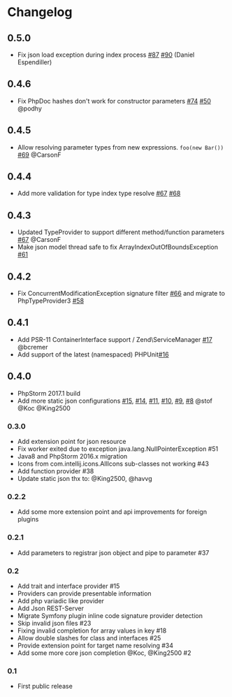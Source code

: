 Changelog
=========

## 0.5.0
* Fix json load exception during index process [#87](https://github.com/Haehnchen/idea-php-toolbox/issues/87) [#90](https://github.com/Haehnchen/idea-php-toolbox/issues/90) (Daniel Espendiller)

## 0.4.6
* Fix PhpDoc hashes don't work for constructor parameters [#74](https://github.com/Haehnchen/idea-php-toolbox/issues/74) [#50](https://github.com/Haehnchen/idea-php-toolbox/issues/50) @podhy

## 0.4.5
* Allow resolving parameter types from new expressions. `foo(new Bar())` [#69](https://github.com/Haehnchen/idea-php-toolbox/issues/69) @CarsonF

## 0.4.4
* Add more validation for type index type resolve [#67](https://github.com/Haehnchen/idea-php-toolbox/issues/67) [#68](https://github.com/Haehnchen/idea-php-toolbox/issues/68)

## 0.4.3
* Updated TypeProvider to support different method/function parameters [#67](https://github.com/Haehnchen/idea-php-toolbox/issues/67) @CarsonF
* Make json model thread safe to fix ArrayIndexOutOfBoundsException [#61](https://github.com/Haehnchen/idea-php-toolbox/issues/61)

## 0.4.2
* Fix ConcurrentModificationException signature filter [#66](https://github.com/Haehnchen/idea-php-toolbox/issues/66) and migrate to PhpTypeProvider3 [#58](https://github.com/Haehnchen/idea-php-toolbox/issues/58)

## 0.4.1
* Add PSR-11 ContainerInterface support / Zend\ServiceManager [#17](https://github.com/Haehnchen/idea-php-toolbox-json-files/pull/17) @bcremer
* Add support of the latest (namespaced) PHPUnit[#16](https://github.com/Haehnchen/idea-php-toolbox-json-files/pull/16)

## 0.4.0
* PhpStorm 2017.1 build
* Add more static json configurations [#15](https://github.com/Haehnchen/idea-php-toolbox-json-files/issues/15), [#14](https://github.com/Haehnchen/idea-php-toolbox-json-files/issues/14), [#11](https://github.com/Haehnchen/idea-php-toolbox-json-files/issues/11), [#10](https://github.com/Haehnchen/idea-php-toolbox-json-files/issues/10), [#9](https://github.com/Haehnchen/idea-php-toolbox-json-files/issues/9), [#8](https://github.com/Haehnchen/idea-php-toolbox-json-files/issues/8) @stof @Koc @King2500

### 0.3.0
* Add extension point for json resource
* Fix worker exited due to exception java.lang.NullPointerException #51
* Java8 and PhpStorm 2016.x migration
* Icons from com.intellij.icons.AllIcons sub-classes not working #43
* Add function provider #38
* Update static json thx to: @King2500, @havvg

### 0.2.2
* Add some more extension point and api improvements for foreign plugins

### 0.2.1
* Add parameters to registrar json object and pipe to parameter #37
    
### 0.2
* Add trait and interface provider #15
* Providers can provide presentable information
* Add php variadic like provider
* Add Json REST-Server
* Migrate Symfony plugin inline code signature provider detection
* Skip invalid json files #23
* Fixing invalid completion for array values in key #18
* Allow double slashes for class and interfaces #25
* Provide extension point for target name resolving #34
* Add some more core json completion @Koc, @King2500 #2
      
### 0.1
* First public release